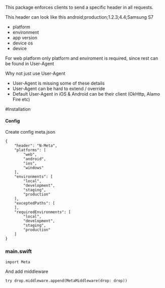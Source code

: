 This package enforces clients to send a specific header in all requests. 

This header can look like this android;production;1.2.3;4.4;Samsung S7
 - platform
 - environment
 - app version
 - device os
 - device

For web platform only platform and enviroment is required, since rest can be found in User-Agent

Why not just use User-Agent
 - User-Agent is missing some of these details
 - User-Agent can be hard to extend / override
 - Default User-Agent in iOS & Android can be their client (OkHttp, Alamo Fire etc)

#Installation

#### Config
Create config meta.json

```
{
    "header": "N-Meta",
    "platforms": [
        "web",
        "android",
        "ios",
        "windows"
    ],
    "environments": [
        "local",
        "development",
        "staging",
        "production"
    ],
    "exceptedPaths": [
    ],
    "requiredEnvironments": [
        "local",
        "development",
        "staging",
        "production"
    ]
}
```

### main.swift
```
import Meta
```

And add middleware
```
try drop.middleware.append(MetaMiddleware(drop: drop))
```
